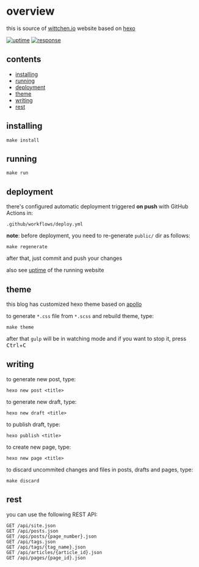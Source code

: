 overview
========

this is source of [wittchen.io](http://wittchen.io) website based on [hexo](https://hexo.io/) 

[![uptime](https://badgen.net/uptime-robot/month/m783763238-194e22dd4ca99109b8958ff7)](https://stats.uptimerobot.com/ZwxAGU5rxy) [![response](https://badgen.net/uptime-robot/response/m783763238-194e22dd4ca99109b8958ff7)](https://stats.uptimerobot.com/ZwxAGU5rxy)

contents
--------
- [installing](#installing)
- [running](#running)
- [deployment](#deployment)
- [theme](#theme)
- [writing](#writing)
- [rest](#rest)

installing
----------

```
make install
```

running
-------

```
make run
```

deployment
----------

there's configured automatic deployment triggered **on push** with GitHub Actions in:

```
.github/workflows/deploy.yml
```

**note**: before deployment, you need to re-generate `public/` dir as follows:

```
make regenerate
```

after that, just commit and push your changes

also see [uptime](https://stats.uptimerobot.com/ZwxAGU5rxy) of the running website

theme
-----

this blog has customized hexo theme based on [apollo](https://github.com/pinggod/hexo-theme-apollo)

to generate `*.css` file from `*.scss` and rebuild theme, type:

```
make theme
```

after that `gulp` will be in watching mode and if you want to stop it, press <kbd>Ctrl</kbd>+<kbd>C</kbd>

writing
-------

to generate new post, type:

```
hexo new post <title>
```

to generate new draft, type:

```
hexo new draft <title>
```

to publish draft, type:

```
hexo publish <title>
```

to create new page, type:

```
hexo new page <title>
```

to discard uncommited changes and files in posts, drafts and pages, type:

```
make discard
```

rest
----

you can use the following REST API:

```
GET /api/site.json
GET /api/posts.json
GET /api/posts/{page_number}.json
GET /api/tags.json
GET /api/tags/{tag_name}.json
GET /api/articles/{article_id}.json
GET /api/pages/{page_id}.json
```
